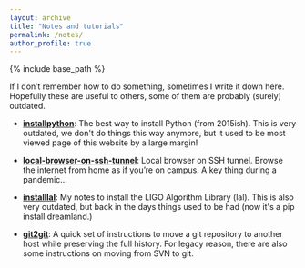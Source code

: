 ```yaml
---
layout: archive
title: "Notes and tutorials"
permalink: /notes/
author_profile: true
---
```


{% include base_path %}

If I don’t remember how to do something, sometimes I write it down here. Hopefully these are useful to others, some of them are probably (surely) outdated.


- **[installpython](/installpython/)**: The best way to install Python (from 2015ish). This is very outdated, we don't do things this way anymore, but it used to be most viewed page of this website by a large margin!

- **[local-browser-on-ssh-tunnel](/local-browser-on-ssh-tunnel/)**: Local browser on SSH tunnel. Browse the internet from home as if you’re on campus. A key thing during a pandemic…

- **[installlal](/installlal/)**: My notes to install the LIGO Algorithm Library (lal). This is also very outdated, but back in the days things used to be had (now it's a pip install dreamland.)

- **[git2git](/git2git/)**: A quick set of instructions to move a git repository to another host while preserving the full history. For legacy reason, there are also some instructions on moving from SVN to git.